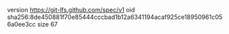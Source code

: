 version https://git-lfs.github.com/spec/v1
oid sha256:8de450881f70e85444cccbad1b12a6341194acaf925ce18950961c056a0ee3cc
size 67
